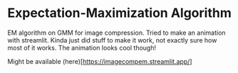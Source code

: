 # Expectation-Maximization Algorithm
EM algorithm on GMM for image compression. Tried to make an animation with streamlit. Kinda just did stuff to make it work, not exactly sure how most of it works. The animation looks cool though!

Might be available (here)[https://imagecompem.streamlit.app/]

